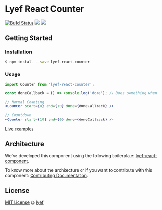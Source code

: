 # Lyef React Counter
[![Build Status](https://travis-ci.org/lyef/lyef-react-counter.svg)](https://travis-ci.org/lyef/lyef-react-counter)
![](https://badge-size.herokuapp.com/lyef/lyef-react-counter/master/dist/Counter.min.js.svg)
![](https://badge-size.herokuapp.com/lyef/lyef-react-counter/master/dist/Counter.min.js.svg?compression=gzip)


## Getting Started

### Installation

```sh
$ npm install --save lyef-react-counter
```

### Usage

```jsx
import Counter from 'lyef-react-counter';

const doneCallback = () => console.log('done'); // Does something when count ends

// Normal Counting
<Counter start={0} end={10} done={doneCallback} />

// Countdown
<Counter start={10} end={0} done={doneCallback} />
```

[Live examples](https://lyef.github.io/lyef-react-counter)

## Architecture

We've developed this component using the following boilerplate:
[lyef-react-component](https://github.com/lyef/lyef-react-component).

To know more about the architecture or if you want to contribute with this component:
[Contributing Documentation](https://github.com/lyef/lyef-react-counter/blob/master/CONTRIBUTING.md).

## License

[MIT License](https://github.com/lyef/lyef-react-counter/blob/master/LICENSE.md) @ [lyef](https://lyef.github.io/)

